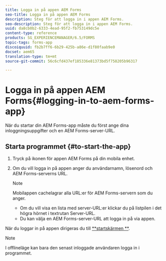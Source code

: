 ```yaml
---
title: Logga in på appen AEM Forms
seo-title: Logga in på appen AEM Forms
description: Steg för att logga in i appen AEM Forms.
seo-description: Steg för att logga in i appen AEM Forms.
uuid: da8cb0b2-6333-4ead-95f2-fb753149dc5e
content-type: reference
products: SG_EXPERIENCEMANAGER/6.5/FORMS
topic-tags: forms-app
discoiquuid: fb2b7ff6-6b29-425b-a86e-d1f80faab9e0
docset: aem65
translation-type: tm+mt
source-git-commit: 56c6cfd437ef185336e81373bd5f758205b96317

---
```



# Logga in på appen AEM Forms{#logging-in-to-aem-forms-app}

När du startar din AEM Forms-app måste du först ange dina inloggningsuppgifter och en AEM Forms-server-URL.

## Starta programmet {#to-start-the-app}

1. Tryck på ikonen för appen AEM Forms på din mobila enhet.
1. Om du vill logga in på appen anger du användarnamn, lösenord och AEM Forms-serverns URL.

   >[!NOTE]
   >
   >Mobilappen cachelagrar alla URL:er för AEM Forms-servern som du anger.
   >
   >    * Om du vill visa en lista med server-URL:er klickar du på listpilen i det högra hörnet i textrutan Server-URL.
   >    * Du kan välja en AEM Forms-server-URL att logga in på via appen.


När du loggar in på appen dirigeras du till [**startskärmen **](../../forms/using/home-screen.md).

>[!NOTE]
>
>I offlineläge kan bara den senast inloggade användaren logga in i programmet.
